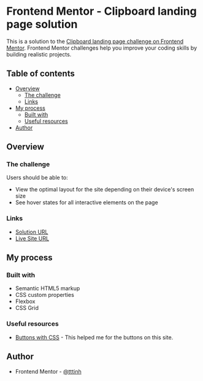 # Frontend Mentor - Clipboard landing page solution

This is a solution to the [Clipboard landing page challenge on Frontend Mentor](https://www.frontendmentor.io/challenges/clipboard-landing-page-5cc9bccd6c4c91111378ecb9). Frontend Mentor challenges help you improve your coding skills by building realistic projects.

## Table of contents

- [Overview](#overview)
  - [The challenge](#the-challenge)
  - [Links](#links)
- [My process](#my-process)
  - [Built with](#built-with)
  - [Useful resources](#useful-resources)
- [Author](#author)

## Overview

### The challenge

Users should be able to:

- View the optimal layout for the site depending on their device's screen size
- See hover states for all interactive elements on the page

### Links

- [Solution URL](https://www.frontendmentor.io/solutions/clipboard-landing-page-cW9YeaJCv)
- [Live Site URL](https://tttinh.github.io/frontendmentor_009/)

## My process

### Built with

- Semantic HTML5 markup
- CSS custom properties
- Flexbox
- CSS Grid

### Useful resources

- [Buttons with CSS](https://saruwakakun.com/en/css3-buttons) - This helped me for the buttons on this site.

## Author

- Frontend Mentor - [@tttinh](https://www.frontendmentor.io/profile/tttinh)
